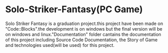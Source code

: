 # Solo-Striker-Fantasy(PC Game)

Solo Striker Fantasy is a graduation project.this project have been made on "Code::Blocks".the development is on windows but the final version will be on windows and linux."Documentation" folder cantains the documentation of this project including Source Code Documentation, the Story of Game and technologies used(will be used) for this project.  
